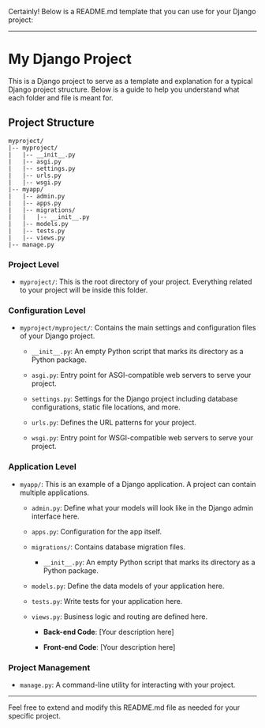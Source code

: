 Certainly! Below is a README.md template that you can use for your Django project:

---

# My Django Project

This is a Django project to serve as a template and explanation for a typical Django project structure. Below is a guide to help you understand what each folder and file is meant for.

## Project Structure

```
myproject/
|-- myproject/
|   |-- __init__.py
|   |-- asgi.py
|   |-- settings.py
|   |-- urls.py
|   |-- wsgi.py
|-- myapp/
|   |-- admin.py
|   |-- apps.py
|   |-- migrations/
|   |   |-- __init__.py
|   |-- models.py
|   |-- tests.py
|   |-- views.py
|-- manage.py
```

### Project Level

- `myproject/`: This is the root directory of your project. Everything related to your project will be inside this folder.

### Configuration Level

- `myproject/myproject/`: Contains the main settings and configuration files of your Django project.

  - `__init__.py`: An empty Python script that marks its directory as a Python package.
  
  - `asgi.py`: Entry point for ASGI-compatible web servers to serve your project.
  
  - `settings.py`: Settings for the Django project including database configurations, static file locations, and more.
  
  - `urls.py`: Defines the URL patterns for your project.
  
  - `wsgi.py`: Entry point for WSGI-compatible web servers to serve your project.

### Application Level

- `myapp/`: This is an example of a Django application. A project can contain multiple applications.

  - `admin.py`: Define what your models will look like in the Django admin interface here.
  
  - `apps.py`: Configuration for the app itself.
  
  - `migrations/`: Contains database migration files.
  
    - `__init__.py`: An empty Python script that marks its directory as a Python package.

  - `models.py`: Define the data models of your application here.

  - `tests.py`: Write tests for your application here.

  - `views.py`: Business logic and routing are defined here.

    - **Back-end Code**: [Your description here]
  
    - **Front-end Code**: [Your description here]

### Project Management

- `manage.py`: A command-line utility for interacting with your project.

---

Feel free to extend and modify this README.md file as needed for your specific project.